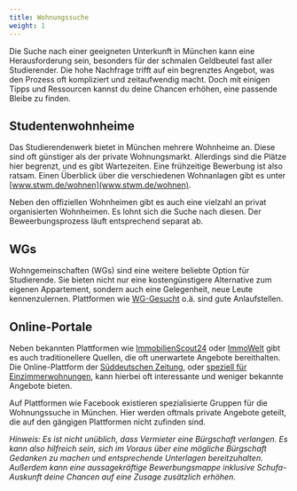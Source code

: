 ```yaml
---
title: Wohnungssuche
weight: 1
---
```


Die Suche nach einer geeigneten Unterkunft in München kann eine Herausforderung sein, besonders für der schmalen Geldbeutel fast aller Studierender. Die hohe Nachfrage trifft auf ein begrenztes Angebot, was den Prozess oft kompliziert und zeitaufwendig macht. Doch mit einigen Tipps und Ressourcen kannst du deine Chancen erhöhen, eine passende Bleibe zu finden.


## Studentenwohnheime
Das Studierendenwerk bietet in München mehrere Wohnheime an. Diese sind oft günstiger als der private Wohnungsmarkt. Allerdings sind die Plätze hier begrenzt, und es gibt Wartezeiten. Eine frühzeitige Bewerbung ist also ratsam. Einen Überblick über die verschiedenen Wohnanlagen gibt es unter [www.stwm.de/wohnen](www.stwm.de/wohnen).

Neben den offiziellen Wohnheimen gibt es auch eine vielzahl an privat organisierten Wohnheimen. Es lohnt sich die Suche nach diesen. Der Beweerbungsprozess läuft entsprechend separat ab.


## WGs
Wohngemeinschaften (WGs) sind eine weitere beliebte Option für Studierende. Sie bieten nicht nur eine kostengünstigere Alternative zum eigenen Appartement, sondern auch eine Gelegenheit, neue Leute kennenzulernen. Plattformen wie [WG-Gesucht](https://www.wg-gesucht.de/) o.ä. sind gute Anlaufstellen.


## Online-Portale
Neben bekannten Plattformen wie [ImmobilienScout24](https://www.immobilienscout24.de) oder [ImmoWelt](https://www.immowelt.de/) gibt es auch traditionellere Quellen, die oft unerwartete Angebote bereithalten. Die Online-Plattform der [Süddeutschen Zeitung](https://immobilienmarkt.sueddeutsche.de/), oder [speziell für Einzimmerwohnungen](https://immobilienmarkt.sueddeutsche.de/suche/mieten-wohnung-in-muenchen-1-zimmer), kann hierbei oft interessante und weniger bekannte Angebote bieten.

Auf Plattformen wie Facebook existieren spezialisierte Gruppen für die Wohnungssuche in München. Hier werden oftmals private Angebote geteilt, die auf den gängigen Plattformen nicht zufinden sind.


_Hinweis: Es ist nicht unüblich, dass Vermieter eine Bürgschaft verlangen. Es kann also hilfreich sein, sich im Voraus über eine mögliche Bürgschaft Gedanken zu machen und entsprechende Unterlagen bereitzuhalten. Außerdem kann eine aussagekräftige Bewerbungsmappe inklusive Schufa-Auskunft deine Chancen auf eine Zusage zusätzlich erhöhen._